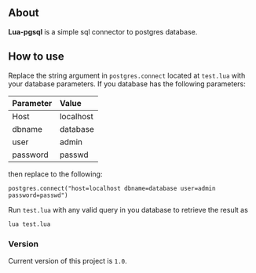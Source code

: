 ## About

**Lua-pgsql** is a simple sql connector to postgres database.

## How to use

Replace the string argument in `postgres.connect` located at `test.lua` with your database parameters. If you database has the following parameters:

|Parameter|Value|
|:-|:-|
|Host|localhost|
|dbname|database|
|user|admin|
|password|passwd|

then replace to the following:

```
postgres.connect("host=localhost dbname=database user=admin password=passwd")
```

Run `test.lua` with any valid query in you database to retrieve the result as

```
lua test.lua
```

### Version

Current version of this project is `1.0`.